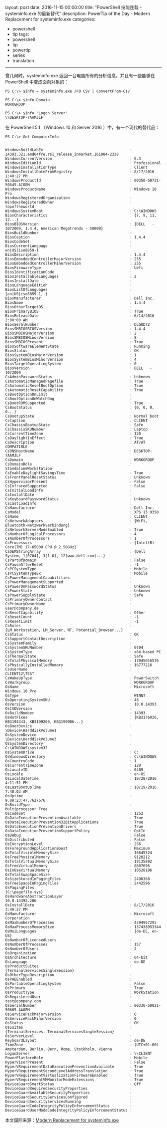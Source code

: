 layout: post
date: 2016-11-15 00:00:00
title: "PowerShell 技能连载 - systeminfo.exe 的最新替代"
description: PowerTip of the Day - Modern Replacement for systeminfo.exe
categories:
- powershell
- tip
tags:
- powershell
- tip
- powertip
- series
- translation
---
曾几何时，systeminfo.exe 返回一台电脑所有的分析信息，并且有一些能够在 PowerShell 中变成面向对象的：

    PS C:\> $info = systeminfo.exe /FO CSV | ConvertFrom-Csv

    PS C:\> $info.Domain
    WORKGROUP
    
    PS C:\> $info.'Logon Server'
    \\DESKTOP-7AAMJLF

在 PowerShell 5.1 （Windows 10 和 Server 2016 ）中，有一个现代的替代品：

    PS C:\> Get-ComputerInfo
    
    
    WindowsBuildLabEx                                       : 14393.321.amd64fre.rs1_release_inmarket.161004-2338
    WindowsCurrentVersion                                   : 6.3
    WindowsEditionId                                        : Professional
    WindowsInstallationType                                 : Client
    WindowsInstallDateFromRegistry                          : 8/17/2016 1:40:27 PM
    WindowsProductId                                        : 00350-50721-50845-ACOEM
    WindowsProductName                                      : Windows 10 Pro
    WindowsRegisteredOrganization                           : 
    WindowsRegisteredOwner                                  : topoftheworld
    WindowsSystemRoot                                       : C:\WINDOWS
    BiosCharacteristics                                     : {7, 9, 11, 12...}
    BiosBIOSVersion                                         : {DELL   - 1072009, 1.4.4, American Megatrends - 5000B}
    BiosBuildNumber                                         : 
    BiosCaption                                             : 1.4.4
    BiosCodeSet                                             : 
    BiosCurrentLanguage                                     : en|US|iso8859-1
    BiosDescription                                         : 1.4.4
    BiosEmbeddedControllerMajorVersion                      : 255
    BiosEmbeddedControllerMinorVersion                      : 255
    BiosFirmwareType                                        : Uefi
    BiosIdentificationCode                                  : 
    BiosInstallableLanguages                                : 2
    BiosInstallDate                                         : 
    BiosLanguageEdition                                     : 
    BiosListOfLanguages                                     : {en|US|iso8859-1, }
    BiosManufacturer                                        : Dell Inc.
    BiosName                                                : 1.4.4
    BiosOtherTargetOS                                       : 
    BiosPrimaryBIOS                                         : True
    BiosReleaseDate                                         : 6/14/2016 2:00:00 AM
    BiosSeralNumber                                         : DLGQD72
    BiosSMBIOSBIOSVersion                                   : 1.4.4
    BiosSMBIOSMajorVersion                                  : 2
    BiosSMBIOSMinorVersion                                  : 8
    BiosSMBIOSPresent                                       : True
    BiosSoftwareElementState                                : Running
    BiosStatus                                              : OK
    BiosSystemBiosMajorVersion                              : 1
    BiosSystemBiosMinorVersion                              : 4
    BiosTargetOperatingSystem                               : 0
    BiosVersion                                             : DELL   - 1072009
    CsAdminPasswordStatus                                   : Unknown
    CsAutomaticManagedPagefile                              : True
    CsAutomaticResetBootOption                              : True
    CsAutomaticResetCapability                              : True
    CsBootOptionOnLimit                                     : 
    CsBootOptionOnWatchDog                                  : 
    CsBootROMSupported                                      : True
    CsBootStatus                                            : {0, 0, 0, 0...}
    CsBootupState                                           : Normal boot
    CsCaption                                               : CLIENT
    CsChassisBootupState                                    : Safe
    CsChassisSKUNumber                                      : Laptop
    CsCurrentTimeZone                                       : 120
    CsDaylightInEffect                                      : True
    CsDescription                                           : AT/AT COMPATIBLE
    CsDNSHostName                                           : DESKTOP-7AAMJLF
    CsDomain                                                : WORKGROUP
    CsDomainRole                                            : StandaloneWorkstation
    CsEnableDaylightSavingsTime                             : True
    CsFrontPanelResetStatus                                 : Unknown
    CsHypervisorPresent                                     : False
    CsInfraredSupported                                     : False
    CsInitialLoadInfo                                       : 
    CsInstallDate                                           : 
    CsKeyboardPasswordStatus                                : Unknown
    CsLastLoadInfo                                          : 
    CsManufacturer                                          : Dell Inc.
    CsModel                                                 : XPS 13 9350
    CsName                                                  : CLIENT
    CsNetworkAdapters                                       : {WiFi, Bluetooth-Netzwerkverbindung}
    CsNetworkServerModeEnabled                              : True
    CsNumberOfLogicalProcessors                             : 4
    CsNumberOfProcessors                                    : 1
    CsProcessors                                            : {Intel(R) Core(TM) i7-6500U CPU @ 2.50GHz}
    CsOEMStringArray                                        : {Dell System, 1[0704], 3[1.0], 12[www.dell.com]...}
    CsPartOfDomain                                          : False
    CsPauseAfterReset                                       : -1
    CsPCSystemType                                          : Mobile
    CsPCSystemTypeEx                                        : Mobile
    CsPowerManagementCapabilities                           : 
    CsPowerManagementSupported                              : 
    CsPowerOnPasswordStatus                                 : Unknown
    CsPowerState                                            : Unknown
    CsPowerSupplyState                                      : Safe
    CsPrimaryOwnerContact                                   : 
    CsPrimaryOwnerName                                      : user@company.de
    CsResetCapability                                       : Other
    CsResetCount                                            : -1
    CsResetLimit                                            : -1
    CsRoles                                                 : {LM_Workstation, LM_Server, NT, Potential_Browser...}
    CsStatus                                                : OK
    CsSupportContactDescription                             : 
    CsSystemFamily                                          : 
    CsSystemSKUNumber                                       : 0704
    CsSystemType                                            : x64-based PC
    CsThermalState                                          : Safe
    CsTotalPhysicalMemory                                   : 17045016576
    CsPhyicallyInstalledMemory                              : 16777216
    CsUserName                                              : CLIENT12\TEST
    CsWakeUpType                                            : PowerSwitch
    CsWorkgroup                                             : WORKGROUP
    OsName                                                  : Microsoft Windows 10 Pro
    OsType                                                  : WINNT
    OsOperatingSystemSKU                                    : 48
    OsVersion                                               : 10.0.14393
    OsCSDVersion                                            : 
    OsBuildNumber                                           : 14393
    OsHotFixes                                              : {KB3176936, KB3194343, KB3199209, KB3199986...}
    OsBootDevice                                            : \Device\HarddiskVolume1
    OsSystemDevice                                          : \Device\HarddiskVolume3
    OsSystemDirectory                                       : C:\WINDOWS\system32
    OsSystemDrive                                           : C:
    OsWindowsDirectory                                      : C:\WINDOWS
    OsCountryCode                                           : 1
    OsCurrentTimeZone                                       : 120
    OsLocaleID                                              : 0409
    OsLocale                                                : en-US
    OsLocalDateTime                                         : 10/28/2016 4:11:51 PM
    OsLastBootUpTime                                        : 10/19/2016 7:48:03 AM
    OsUptime                                                : 9.08:23:47.7627676
    OsBuildType                                             : Multiprocessor Free
    OsCodeSet                                               : 1252
    OsDataExecutionPreventionAvailable                      : True
    OsDataExecutionPrevention32BitApplications              : True
    OsDataExecutionPreventionDrivers                        : True
    OsDataExecutionPreventionSupportPolicy                  : OptIn
    OsDebug                                                 : False
    OsDistributed                                           : False
    OsEncryptionLevel                                       : 256
    OsForegroundApplicationBoost                            : Maximum
    OsTotalVisibleMemorySize                                : 16645524
    OsFreePhysicalMemory                                    : 9128212
    OsTotalVirtualMemorySize                                : 19135892
    OsFreeVirtualMemory                                     : 8607696
    OsInUseVirtualMemory                                    : 10528196
    OsTotalSwapSpaceSize                                    : 
    OsSizeStoredInPagingFiles                               : 2490368
    OsFreeSpaceInPagingFiles                                : 2442596
    OsPagingFiles                                           : {C:\pagefile.sys}
    OsHardwareAbstractionLayer                              : 10.0.14393.206
    OsInstallDate                                           : 8/17/2016 3:40:27 PM
    OsManufacturer                                          : Microsoft Corporation
    OsMaxNumberOfProcesses                                  : 4294967295
    OsMaxProcessMemorySize                                  : 137438953344
    OsMuiLanguages                                          : {de-DE, en-US}
    OsNumberOfLicensedUsers                                 : 
    OsNumberOfProcesses                                     : 157
    OsNumberOfUsers                                         : 2
    OsOrganization                                          : 
    OsArchitecture                                          : 64-bit
    OsLanguage                                              : de-DE
    OsProductSuites                                         : {TerminalServicesSingleSession}
    OsOtherTypeDescription                                  : 
    OsPAEEnabled                                            : 
    OsPortableOperatingSystem                               : False
    OsPrimary                                               : True
    OsProductType                                           : WorkStation
    OsRegisteredUser                                        : test@company.com
    OsSerialNumber                                          : 00330-50021-50665-AAOEM
    OsServicePackMajorVersion                               : 0
    OsServicePackMinorVersion                               : 0
    OsStatus                                                : OK
    OsSuites                                                : {TerminalServices, TerminalServicesSingleSession}
    OsServerLevel                                           : 
    KeyboardLayout                                          : de-DE
    TimeZone                                                : (UTC+01:00) Amsterdam, Berlin, Bern, Rome, Stockholm, Vienna
    LogonServer                                             : \\CLIENT
    PowerPlatformRole                                       : Mobile
    HyperVisorPresent                                       : False
    HyperVRequirementDataExecutionPreventionAvailable       : True
    HyperVRequirementSecondLevelAddressTranslation          : True
    HyperVRequirementVirtualizationFirmwareEnabled          : True
    HyperVRequirementVMMonitorModeExtensions                : True
    DeviceGuardSmartStatus                                  : Off
    DeviceGuardRequiredSecurityProperties                   : 
    DeviceGuardAvailableSecurityProperties                  : 
    DeviceGuardSecurityServicesConfigured                   : 
    DeviceGuardSecurityServicesRunning                      : 
    DeviceGuardCodeIntegrityPolicyEnforcementStatus         : 
    DeviceGuardUserModeCodeIntegrityPolicyEnforcementStatus :


<!--more-->
本文国际来源：[Modern Replacement for systeminfo.exe](http://community.idera.com/powershell/powertips/b/tips/posts/modern-replacement-for-systeminfo-exe)
